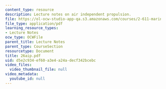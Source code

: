 ```yaml
---
content_type: resource
description: Lecture notes on air independent propulsion.
file: https://ol-ocw-studio-app-qa.s3.amazonaws.com/courses/2-611-marine-power-and-propulsion-fall-2006/d5e2c934ef60a3e4a24adecf342bcebc_26aip.pdf
file_type: application/pdf
learning_resource_types:
- Lecture Notes
ocw_type: OCWFile
parent_title: Lecture Notes
parent_type: CourseSection
resourcetype: Document
title: 26aip.pdf
uid: d5e2c934-ef60-a3e4-a24a-decf342bcebc
video_files:
  video_thumbnail_file: null
video_metadata:
  youtube_id: null
---
```

